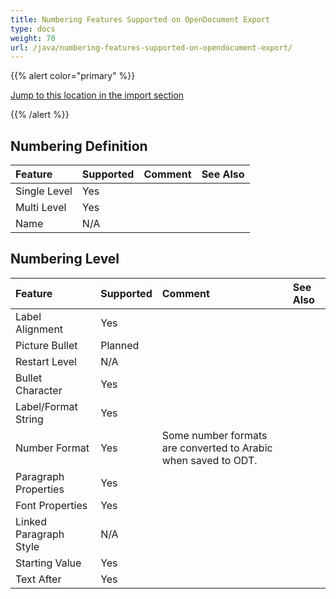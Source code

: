 ```yaml
---
title: Numbering Features Supported on OpenDocument Export
type: docs
weight: 70
url: /java/numbering-features-supported-on-opendocument-export/
---
```


{{% alert color="primary" %}} 

[Jump to this location in the import section]()

{{% /alert %}} 

## **Numbering Definition**

|**Feature**|**Supported**|**Comment**|**See Also**|
| :- | :- | :- | :- |
|Single Level |Yes | | |
|Multi Level |Yes | | |
|Name |N/A | | |

## **Numbering Level**

|**Feature**|**Supported**|**Comment**|**See Also**|
| :- | :- | :- | :- |
|Label Alignment |Yes | | |
|Picture Bullet |Planned | | |
|Restart Level |N/A | | |
|Bullet Character |Yes | | |
|Label/Format String |Yes | | |
|Number Format |Yes |Some number formats are converted to Arabic when saved to ODT. | |
|Paragraph Properties |Yes | | |
|Font Properties |Yes | | |
|Linked Paragraph Style |N/A | | |
|Starting Value |Yes | | |
|Text After |Yes | | |

